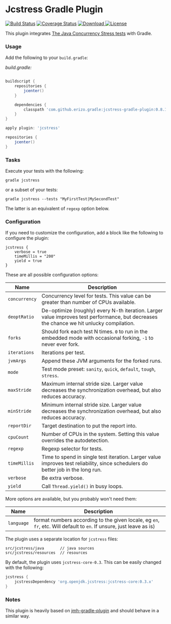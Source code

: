 # Jcstress Gradle Plugin

<nobr>[![Build Status](https://travis-ci.org/jerzykrlk/jcstress-gradle-plugin.svg?branch=master)](https://travis-ci.org/jerzykrlk/jcstress-gradle-plugin)
[![Coverage Status](https://coveralls.io/repos/github/jerzykrlk/jcstress-gradle-plugin/badge.svg?branch=master)](https://coveralls.io/github/jerzykrlk/jcstress-gradle-plugin?branch=master)
[![Download](https://api.bintray.com/packages/jerzykrlk/maven/jcstress-gradle-plugin/images/download.svg) ](https://bintray.com/jerzykrlk/maven/jcstress-gradle-plugin/_latestVersion)
[![License](https://img.shields.io/badge/License-Apache%202.0-blue.svg)](https://opensource.org/licenses/Apache-2.0)</nobr>

This plugin integrates [The Java Concurrency Stress tests](http://openjdk.java.net/projects/code-tools/jcstress) with Gradle.

### Usage

Add the following to your `build.gradle`:

_build.gradle:_
```groovy

buildscript {
    repositories {
        jcenter()
    }

    dependencies {
        classpath 'com.github.erizo.gradle:jcstress-gradle-plugin:0.8.1'
    }
}

apply plugin: 'jcstress'

repositories {
    jcenter()
}

```
### Tasks

Execute your tests with the following:

```
gradle jcstress
```

or a subset of your tests:

```
gradle jcstress --tests "MyFirstTest|MySecondTest"
```

The latter is an equivalent of `regexp` option below.

### Configuration

If you need to customize the configuration, add a block like the following to configure the plugin:

```
jcstress {
    verbose = true
    timeMillis = "200"
    yield = true
}
```

These are all possible configuration options:

| Name | Description |
| --- | --- |
| `concurrency` | Concurrency level for tests. This value can be greater than number of CPUs available. |
| `deoptRatio` | De-optimize (roughly) every N-th iteration. Larger value improves test performance, but decreases the chance we hit unlucky compilation. |
| `forks` | Should fork each test N times. `0` to run in the embedded mode with occasional forking, `-1` to never ever fork. |
| `iterations`   | Iterations per test. |
| `jvmArgs`   | Append these JVM arguments for the forked runs. |
| `mode`   | Test mode preset: `sanity`, `quick`, `default`, `tough`, `stress`. |
| `maxStride`   | Maximum internal stride size. Larger value decreases the synchronization overhead, but also reduces accuracy. |
| `minStride`   | Minimum internal stride size. Larger value decreases the synchronization overhead, but also reduces accuracy. |
| `reportDir`   | Target destination to put the report into. |
| `cpuCount`   | Number of CPUs in the system. Setting this value overrides the autodetection. |
| `regexp`   | Regexp selector for tests. |
| `timeMillis`   | Time to spend in single test iteration. Larger value improves test reliability, since schedulers do better job in the long run. |
| `verbose`   | Be extra verbose. |
| `yield`   | Call `Thread.yield()` in busy loops. |

More options are available, but you probably won't need them:

| Name | Description |
| --- | --- |
| `language` | format numbers according to the given locale, eg `en`, `fr`, etc. Will default to `en`. If unsure, just leave as is) |


The plugin uses a separate location for `jcstress` files:

```
src/jcstress/java       // java sources
src/jcstress/resources  // resources
```

By default, the plugin uses `jcstress-core-0.3`. This can be easily changed with the following:

```groovy
jcstress {
    jcstressDependency 'org.openjdk.jcstress:jcstress-core:0.3.x'
}
```

### Notes

This plugin is heavily based on [jmh-gradle-plugin](https://github.com/melix/jmh-gradle-plugin) and should behave in a similar way.
